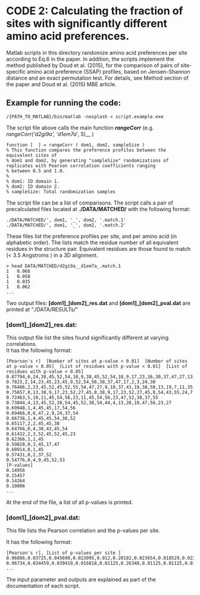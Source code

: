 
# CODE 2: Calculating the fraction of sites with significantly different amino acid preferences. 

Matlab scripts in this directory randomize amino acid preferences per site according to Eq.6 in the paper.
In addition, the scripts implement the method published by Doud et al. (2015), for the comparison of pairs of site-specific
amino acid preference (SSAP) profiles, based on Jensen-Shannon distance and an exact permutation test. For details, see Method section of the paper and Doud et al. (2015) MBE article.

## Example for running the code:
```
/{PATH_TO_MATLAB}/bin/matlab -nosplash < script.example.exe
```

 The script file above calls the main function **_rangeCorr_** (e.g. __rangeCorr('d2gi9a_', 'd1em7a_', 5)__ )

```
function [  ] = rangeCorr ( dom1, dom2, sampleSize )
% This function compares the preference profiles between the equivalent sites of
% dom1 and dom2, by generating "sampleSize" randomizations of replicates with Pearson correlation coefficients ranging
% between 0.5 and 1.0.
%
% dom1: ID domain 1.
% dom2: ID domain 2.
% sampleSize: Total randomization samples

```

 The script file can be a list of comparisons.
 The script calls a pair of precalculated files located at __./DATA/MATCHED/__ with the following format: 

```
./DATA/MATCHED/', dom1, '_', dom2, '.match.1'
./DATA/MATCHED/', dom1, '_', dom2, '.match.2'
```

 These files list the preference profiles per site, and per amino acid (in alphabetic order).
 The lists match the residue number of all equivalent residues in the structure pair. Equivalent residues are those found to match (< 3.5 Angstroms ) in a 3D alignment.

```
> head DATA/MATCHED/d2gi9a__d1em7a_.match.1
1	0.066
1	0.058
1	0.035
1	0.062
...

```
 Two output files: **[dom1]_[dom2]_res.dat** and **[dom1]_[dom2]_pval.dat** are printed at "./DATA/RESULTs/"

### [dom1]_[dom2]_res.dat:
 This output file list the sites found significantly different at varying correlations.  
 It has the following format:

```
[Pearson's r]  [Number of sites at p-value < 0.01]  [Number of sites at p-value < 0.05]  [List of residues with p-value < 0.01]  [List of residues with p-value < 0.05]
0.87794,6,24,38,45,52,54,18,9,38,45,52,54,18,9,17,23,16,30,37,47,27,13,7,3,43,56,48,55,36,6,24,19
0.7823,2,14,23,45,23,45,9,52,54,56,38,37,47,17,2,3,24,30
0.76486,2,23,45,52,45,52,55,54,47,27,9,10,37,43,18,38,50,13,19,7,11,35,17,53,28,29,31
0.75657,8,13,38,9,17,23,52,27,45,8,38,9,17,23,52,27,45,8,54,43,55,24,7
0.72463,5,10,11,45,54,56,23,11,45,54,56,23,47,52,38,37,55
0.73844,4,13,45,52,38,54,45,52,38,54,44,4,13,28,10,47,56,23,27
0.69948,1,4,45,45,17,54,56
0.69466,0,6,47,2,9,24,37,54
0.66736,1,4,45,45,54,36,52
0.65117,2,2,45,45,38
0.64766,0,4,38,43,45,54
0.61432,2,3,52,45,52,45,23
0.62366,1,1,45
0.59828,0,3,45,17,47
0.60914,0,1,45
0.57431,0,2,37,52
0.54776,0,4,9,45,52,53
[P-values]
0.14956
0.15457
0.14264
0.10006
...

```

 At the end of the file, a list of all p-values is printed.

### [dom1]_[dom2]_pval.dat:
  This file lists the Pearson correlation and the p-values per site.

 It has the following format:

```
[Pearson's r], [List of p-values per site ]
0.96886,0.03725,0.045698,0.023095,0.012,0.20182,0.023654,0.018529,0.023654,0.005,0.031111,0.018437,0.03725,0.02225,0.025455,0.035132,0.0175,0.019211,0.025455,0.025,0.025455,0.19317,0.049239,0.012,0.023654,0.1125,0.20759,0.0175,0.037439,0.032568,0.0175,0.059468,0.20182,0.062813,0.01125,0.025455,0.049,0.01,0.01,0.023654,0.025,0.20182,0.12284,0.01,0.039524,0.005,0.026176,0.0175,0.023704,0.026286,0.023654,0.048295,0.005,0.088673,0.005,0.019167,0.014091
0.96734,0.034459,0.039419,0.016818,0.01125,0.26348,0.01125,0.01125,0.017609,0.005,0.12717,0.014306,0.044091,0.039419,0.02875,0.034459,0.016818,0.016818,0.0191,0.034459,0.022963,0.15713,0.034934,0.0078571,0.016818,0.030909,0.12717,0.014306,0.076957,0.1164,0.01125,0.037436,0.11082,0.11882,0.0078571,0.032353,0.030909,0.01125,0.01125,0.018333,0.029828,0.21027,0.11082,0.006,0.039419,0.005,0.030909,0.01125,0.11082,0.030909,0.022963,0.039419,0.005,0.051556,0.005,0.01125,0.01125
...
```

 The input parameter and outputs are explained as part of the documentation of each script.


